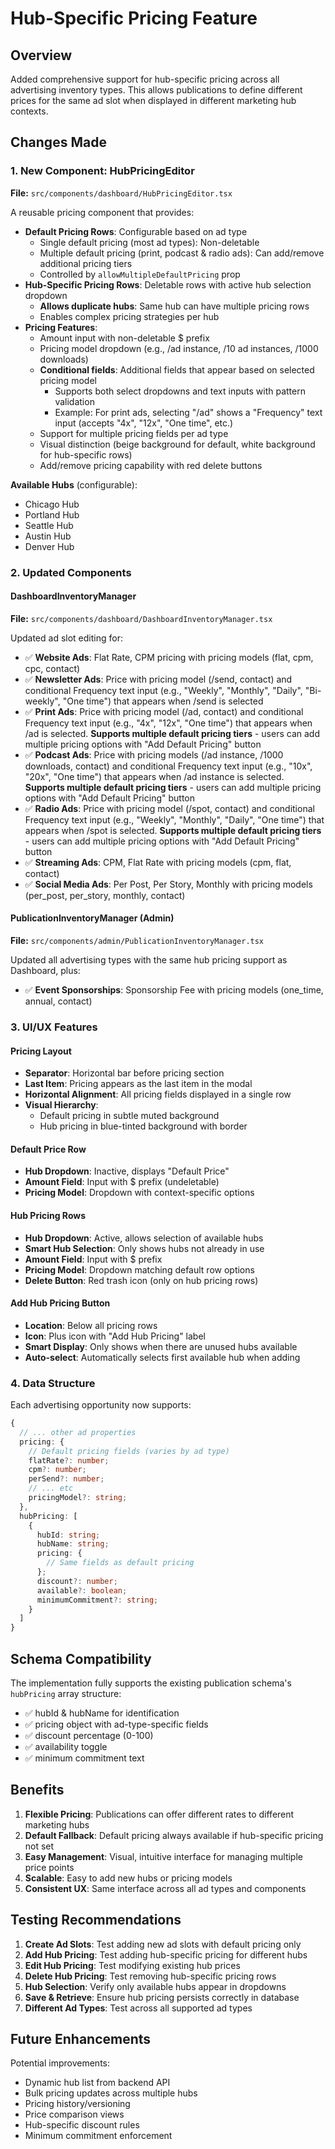 # Hub-Specific Pricing Feature

## Overview
Added comprehensive support for hub-specific pricing across all advertising inventory types. This allows publications to define different prices for the same ad slot when displayed in different marketing hub contexts.

## Changes Made

### 1. New Component: HubPricingEditor
**File:** `src/components/dashboard/HubPricingEditor.tsx`

A reusable pricing component that provides:
- **Default Pricing Rows**: Configurable based on ad type
  - Single default pricing (most ad types): Non-deletable
  - Multiple default pricing (print, podcast & radio ads): Can add/remove additional pricing tiers
  - Controlled by `allowMultipleDefaultPricing` prop
- **Hub-Specific Pricing Rows**: Deletable rows with active hub selection dropdown
  - **Allows duplicate hubs**: Same hub can have multiple pricing rows
  - Enables complex pricing strategies per hub
- **Pricing Features**:
  - Amount input with non-deletable $ prefix
  - Pricing model dropdown (e.g., /ad instance, /10 ad instances, /1000 downloads)
  - **Conditional fields**: Additional fields that appear based on selected pricing model
    - Supports both select dropdowns and text inputs with pattern validation
    - Example: For print ads, selecting "/ad" shows a "Frequency" text input (accepts "4x", "12x", "One time", etc.)
  - Support for multiple pricing fields per ad type
  - Visual distinction (beige background for default, white background for hub-specific rows)
  - Add/remove pricing capability with red delete buttons

**Available Hubs** (configurable):
- Chicago Hub
- Portland Hub
- Seattle Hub
- Austin Hub
- Denver Hub

### 2. Updated Components

#### DashboardInventoryManager
**File:** `src/components/dashboard/DashboardInventoryManager.tsx`

Updated ad slot editing for:
- ✅ **Website Ads**: Flat Rate, CPM pricing with pricing models (flat, cpm, cpc, contact)
- ✅ **Newsletter Ads**: Price with pricing model (/send, contact) and conditional Frequency text input (e.g., "Weekly", "Monthly", "Daily", "Bi-weekly", "One time") that appears when /send is selected
- ✅ **Print Ads**: Price with pricing model (/ad, contact) and conditional Frequency text input (e.g., "4x", "12x", "One time") that appears when /ad is selected. **Supports multiple default pricing tiers** - users can add multiple pricing options with "Add Default Pricing" button
- ✅ **Podcast Ads**: Price with pricing models (/ad instance, /1000 downloads, contact) and conditional Frequency text input (e.g., "10x", "20x", "One time") that appears when /ad instance is selected. **Supports multiple default pricing tiers** - users can add multiple pricing options with "Add Default Pricing" button
- ✅ **Radio Ads**: Price with pricing model (/spot, contact) and conditional Frequency text input (e.g., "Weekly", "Monthly", "Daily", "One time") that appears when /spot is selected. **Supports multiple default pricing tiers** - users can add multiple pricing options with "Add Default Pricing" button
- ✅ **Streaming Ads**: CPM, Flat Rate with pricing models (cpm, flat, contact)
- ✅ **Social Media Ads**: Per Post, Per Story, Monthly with pricing models (per_post, per_story, monthly, contact)

#### PublicationInventoryManager (Admin)
**File:** `src/components/admin/PublicationInventoryManager.tsx`

Updated all advertising types with the same hub pricing support as Dashboard, plus:
- ✅ **Event Sponsorships**: Sponsorship Fee with pricing models (one_time, annual, contact)

### 3. UI/UX Features

#### Pricing Layout
- **Separator**: Horizontal bar before pricing section
- **Last Item**: Pricing appears as the last item in the modal
- **Horizontal Alignment**: All pricing fields displayed in a single row
- **Visual Hierarchy**: 
  - Default pricing in subtle muted background
  - Hub pricing in blue-tinted background with border

#### Default Price Row
- **Hub Dropdown**: Inactive, displays "Default Price"
- **Amount Field**: Input with $ prefix (undeletable)
- **Pricing Model**: Dropdown with context-specific options

#### Hub Pricing Rows
- **Hub Dropdown**: Active, allows selection of available hubs
- **Smart Hub Selection**: Only shows hubs not already in use
- **Amount Field**: Input with $ prefix
- **Pricing Model**: Dropdown matching default row options
- **Delete Button**: Red trash icon (only on hub pricing rows)

#### Add Hub Pricing Button
- **Location**: Below all pricing rows
- **Icon**: Plus icon with "Add Hub Pricing" label
- **Smart Display**: Only shows when there are unused hubs available
- **Auto-select**: Automatically selects first available hub when adding

### 4. Data Structure

Each advertising opportunity now supports:
```typescript
{
  // ... other ad properties
  pricing: {
    // Default pricing fields (varies by ad type)
    flatRate?: number;
    cpm?: number;
    perSend?: number;
    // ... etc
    pricingModel?: string;
  },
  hubPricing: [
    {
      hubId: string;
      hubName: string;
      pricing: {
        // Same fields as default pricing
      };
      discount?: number;
      available?: boolean;
      minimumCommitment?: string;
    }
  ]
}
```

## Schema Compatibility

The implementation fully supports the existing publication schema's `hubPricing` array structure:
- ✅ hubId & hubName for identification
- ✅ pricing object with ad-type-specific fields
- ✅ discount percentage (0-100)
- ✅ availability toggle
- ✅ minimum commitment text

## Benefits

1. **Flexible Pricing**: Publications can offer different rates to different marketing hubs
2. **Default Fallback**: Default pricing always available if hub-specific pricing not set
3. **Easy Management**: Visual, intuitive interface for managing multiple price points
4. **Scalable**: Easy to add new hubs or pricing models
5. **Consistent UX**: Same interface across all ad types and components

## Testing Recommendations

1. **Create Ad Slots**: Test adding new ad slots with default pricing only
2. **Add Hub Pricing**: Test adding hub-specific pricing for different hubs
3. **Edit Hub Pricing**: Test modifying existing hub prices
4. **Delete Hub Pricing**: Test removing hub-specific pricing rows
5. **Hub Selection**: Verify only available hubs appear in dropdowns
6. **Save & Retrieve**: Ensure hub pricing persists correctly in database
7. **Different Ad Types**: Test across all supported ad types

## Future Enhancements

Potential improvements:
- Dynamic hub list from backend API
- Bulk pricing updates across multiple hubs
- Pricing history/versioning
- Price comparison views
- Hub-specific discount rules
- Minimum commitment enforcement

